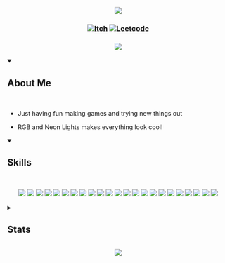  <!-- Top Banner -->

<p align="center">
<img src="https://capsule-render.vercel.app/api?type=waving&color=0a0f0b&height=210&section=header&text=Hi%20There,%20I'm%20Lex&fontColor=ffffff&fontAlignY=45&reversal=true"/>
</p>

<!-- Links -->

### <p align="center"> [![Itch](https://img.shields.io/badge/-itch.io-0a0f0b?style=for-the-badge)](https://mynameslex.itch.io/) [![Leetcode](https://img.shields.io/badge/-leetcode-0a0f0b?style=for-the-badge)](https://leetcode.com/u/MyNamesLex/)</p>

### <p align="center"> <a href="https://github.com/DenverCoder1/readme-typing-svg"><img src="https://readme-typing-svg.herokuapp.com/?lines=Game+Programmer;&font=Fira%20Code&center=true&color=0a0f0b"></a></p>

<!-- About Me -->

<details open>
<summary><h2>About Me</h2></summary>

<br/>

* Just having fun making games and trying new things out

* RGB and Neon Lights makes everything look cool!

</details>

<!-- Skills -->

<details open>
<summary><h2>Skills</h2></summary>

<br>

<div align="center">

<img src="https://img.shields.io/badge/-Unity-0a0f0b"/> <img src="https://img.shields.io/badge/-Unreal Engine 5-0a0f0b"/>
<img src="https://img.shields.io/badge/-Crayta-0a0f0b" />
<img src="https://img.shields.io/badge/-C%2B%2B-0a0f0b"/>
<img src="https://img.shields.io/badge/-Blueprint-0a0f0b"/>
<img src="https://img.shields.io/badge/-C%23-0a0f0b"/>
<img src="https://img.shields.io/badge/-Python-0a0f0b"/>
<img src="https://img.shields.io/badge/-Lua-0a0f0b"/>
<img src="https://img.shields.io/badge/-Processing-0a0f0b"/>
<img src="https://img.shields.io/badge/-OpenGL-0a0f0b"/>
<img src="https://img.shields.io/badge/-GLSL-0a0f0b"/>
<img src="https://img.shields.io/badge/-Blender-0a0f0b"/>
<img src="https://img.shields.io/badge/-Audacity-0a0f0b"/>
<img src="https://img.shields.io/badge/-Gimp-0a0f0b"/>
<img src="https://img.shields.io/badge/-OBS-0a0f0b"/>
<img src="https://img.shields.io/badge/-Movie%20Studio%2016-0a0f0b"/>
<img src="https://img.shields.io/badge/-Bosca%20Ceoil-0a0f0b"/>
<img src="https://img.shields.io/badge/-Aesprite-0a0f0b"/>
<img src="https://img.shields.io/badge/-SFXR-0a0f0b"/>
<img src="https://img.shields.io/badge/-Git-0a0f0b"/>
<img src="https://img.shields.io/badge/-Markdown-0a0f0b"/>
<img src="https://img.shields.io/badge/-Jira-0a0f0b"/>
<img src="https://img.shields.io/badge/-Trello-0a0f0b"/>

</div>

</details> 

<!-- Stats -->

<details>
<summary><h2>Stats</h2></summary>

<br/>

<div align="left">

<h3> Visits </h3>

![Visits](https://komarev.com/ghpvc/?username=MyNamesLex&color=0a0f0b)

<h3> Trophies </h3>

[![trophy](https://github-profile-trophy.vercel.app/?username=MyNamesLex&theme=juicyfresh&column=3)](https://github.com/ryo-ma/github-profile-trophy)

<h3> GitHub Profile Stats </h3>

![Anurag's GitHub stats](https://github-readme-stats.vercel.app/api?username=mynameslex&show_icons=true&theme=merko&hide_border=true)

![Top Langs](https://github-readme-stats.vercel.app/api/top-langs/?username=mynameslex&langs_count=5&layout=compact&hide_border=true&theme=merko&hide=ren'py)

<h3> Activity Graph </h3>

[![Ashutosh's github activity graph](https://github-readme-activity-graph.vercel.app/graph?username=MyNamesLex&theme=merko)](https://github.com/ashutosh00710/github-readme-activity-graph)

</div>

</details>

<!-- Footer -->
<p align="center">
  <img src="https://capsule-render.vercel.app/api?type=waving&color=0a0f0b&height=110&section=footer&animation=twinkling&reversal=true"/>
</p>
